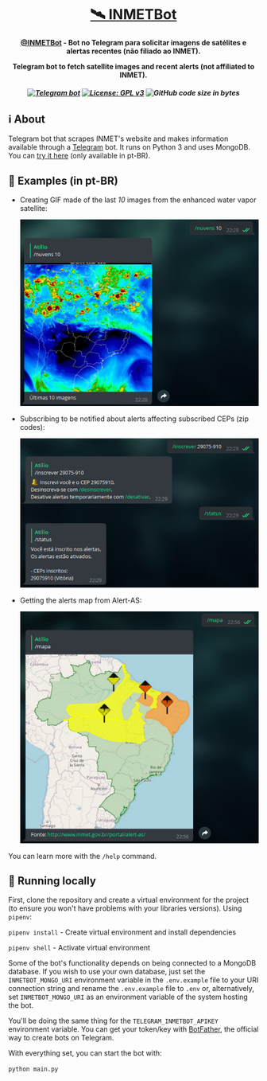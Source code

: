 <h1 align="center">
  <a href="https://t.me/INMETBot">🛰 INMETBot</a>
</h1>

<h4 align="center"><a href="https://t.me/INMETBot">@INMETBot</a> - Bot no Telegram para solicitar imagens de satélites e alertas recentes (não filiado ao INMET).

Telegram bot to fetch satellite images and recent alerts (not affiliated to INMET).

</h4>

<h5 align="center">

[![Telegram bot](https://img.shields.io/badge/Telegram-bot-0088CC)](https://t.me/INMETBot) [![License: GPL v3](https://img.shields.io/badge/License-GPLv3-orange.svg)](https://www.gnu.org/licenses/gpl-3.0) ![GitHub code size in bytes](https://img.shields.io/github/languages/code-size/atilioa/inmetbot)

</h5>

## ℹ About

Telegram bot that scrapes INMET's website and makes information available through a [Telegram](http://telegram.org/) bot. It runs on Python 3 and uses MongoDB. You can [try it here](https://telegram.me/INMETBot) (only available in pt-BR).

## 📖 Examples (in pt-BR)

- Creating GIF made of the last _10_ images from the enhanced water vapor satellite:

  ![Telegram bot](.github/vpr.png)

- Subscribing to be notified about alerts affecting subscribed CEPs (zip codes):

  ![Telegram bot](.github/subscribe.png)

- Getting the alerts map from Alert-AS:

  ![Telegram bot](.github/map.png)

You can learn more with the `/help` command.

## 🏡 Running locally

First, clone the repository and create a virtual environment for the project (to ensure you won't have problems with your libraries versions). Using `pipenv`:

`pipenv install` - Create virtual environment and install dependencies

`pipenv shell` - Activate virtual environment

Some of the bot's functionality depends on being connected to a MongoDB database. If you wish to use your own database, just set the `INMETBOT_MONGO_URI` environment variable in the `.env.example` file to your URI connection string and rename the `.env.example` file to `.env` or, alternatively, set `INMETBOT_MONGO_URI` as an environment variable of the system hosting the bot.

You'll be doing the same thing for the `TELEGRAM_INMETBOT_APIKEY` environment variable. You can get your token/key with [BotFather](t.me/BotFather), the official way to create bots on Telegram.

With everything set, you can start the bot with:

`python main.py`
